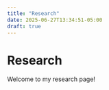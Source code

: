 ```yaml
---
title: "Research"
date: 2025-06-27T13:34:51-05:00
draft: true
---
```

# Research
Welcome to my research page! 